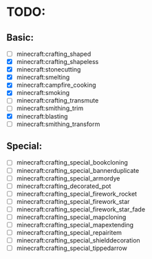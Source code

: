 # TODO:

## Basic:

- [ ] minecraft:crafting_shaped
- [x] minecraft:crafting_shapeless
- [x] minecraft:stonecutting
- [x] minecraft:smelting
- [x] minecraft:campfire_cooking
- [x] minecraft:smoking
- [ ] minecraft:crafting_transmute
- [ ] minecraft:smithing_trim
- [x] minecraft:blasting
- [ ] minecraft:smithing_transform

## Special:

- [ ] minecraft:crafting_special_bookcloning
- [ ] minecraft:crafting_special_bannerduplicate
- [ ] minecraft:crafting_special_armordye
- [ ] minecraft:crafting_decorated_pot
- [ ] minecraft:crafting_special_firework_rocket
- [ ] minecraft:crafting_special_firework_star
- [ ] minecraft:crafting_special_firework_star_fade
- [ ] minecraft:crafting_special_mapcloning
- [ ] minecraft:crafting_special_mapextending
- [ ] minecraft:crafting_special_repairitem
- [ ] minecraft:crafting_special_shielddecoration
- [ ] minecraft:crafting_special_tippedarrow
